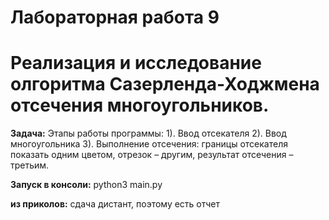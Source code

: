 # Лабораторная работа 9
# Реализация и исследование олгоритма Сазерленда-Ходжмена отсечения многоугольников.
**Задача:** 
Этапы работы программы:
1). Ввод отсекателя
2). Ввод многоугольника
3). Выполнение отсечения: границы отсекателя показать одним цветом, отрезок – другим, результат отсечения – третьим.

**Запуск в консоли:** python3 main.py


**из приколов:** сдача дистант, поэтому есть отчет

